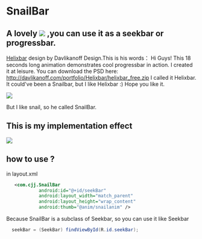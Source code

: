 SnailBar
====================================================
A lovely ![](http://www.apkbus.com/data/attachment/forum/201509/14/151713juzbb33ywz337ajr.png) ,you can use it as a seekbar or progressbar.
---------------------------------------------------------------------------------
[Helixbar](https://dribbble.com/shots/541530-Helixbar) design by Davlikanoff Design.This is his words：
Hi Guys! 
This 18 seconds long animation demonstrates cool progressbar in action. I created it at leisure. You can download the PSD here: 
http://davlikanoff.com/portfolio/Helixbar/helixbar_free.zip
I called it Helixbar. It could've been a Snailbar, but I like Helixbar :) 
Hope you like it.

![](http://www.apkbus.com/data/attachment/forum/201509/14/152642n3a5kvn36a6v3m3a.gif)

But I like snail, so he called SnailBar.

This is my implementation effect
----------------------------------------------------------------

![](http://www.apkbus.com/data/attachment/forum/201509/14/151339qunvu66u2ruknr6n.gif)

how to use ?
-------------------------------------------------------
in layout.xml
```xml
   <com.cjj.SnailBar
            android:id="@+id/seekBar"
            android:layout_width="match_parent"
            android:layout_height="wrap_content"
            android:thumb="@anim/snailanim" />
```
Because SnailBar is a subclass of Seekbar, so you can use it like Seekbar
```java
  seekBar = (SeekBar) findViewById(R.id.seekBar);
  ```
  









